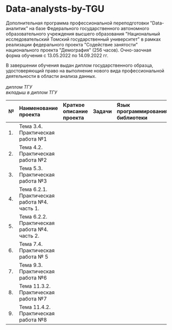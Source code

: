 # Data-analysts-by-TGU

Дополнительная программа профессиональной переподготовки "Data-аналитик" на базе Федерального государственного автономного образовательного учреждения высшего образования "Национальный исследовательский Томский государственный университет" в рамках реализации федерального проекта "Содействие занятости" национального проекта "Демография" (256 часов). Очно-заочная форма обучения с 13.05.2022 по 14.09.2022 гг.

В завершении обучения выдан диплом государственного образца, удостоверяющий право на выполнение нового вида профессиональной деятельности в области анализа данных.
<br><br>*диплом ТГУ*
<br><img src="">
<br>*вкладыш в диплом ТГУ*
<br><img src="">

|№ |Наименование проекта|Краткое описание проекта|Задачи                           |Язык программирования, библиотеки|
|--|:-------------------|:-----------------------|:--------------------------------|:--------------------------------|
|1.|Тема 3.4. Практическая работа №1||||
|2.|Тема 4.2. Практическая работа №2||||
|3.|Тема 5.3. Практическая работа №3||||
|4.|Тема 6.2.1. Практическая работа №4. часть 1.||||
|5.|Тема 6.2.2. Практическая работа №4. часть 2.||||
|6.|Тема 7.4. Практическая работа № 5||||
|7.|Тема 9.3. Практическая работа №6||||
|8.|Тема 11.3.2. Практическая работа №7||||
|9.|Тема 11.4.2. Практическая работа №8||||
